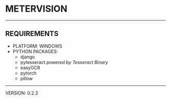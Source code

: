 # METERVISION
---
## REQUIREMENTS
- PLATFORM: WINDOWS
- PYTHON PACKAGES:
    - django
    - pytesseract *powered by Tesseract Binary*
    - easyOCR
    - pytorch
    - pillow

---
VERSION: 0.2.3